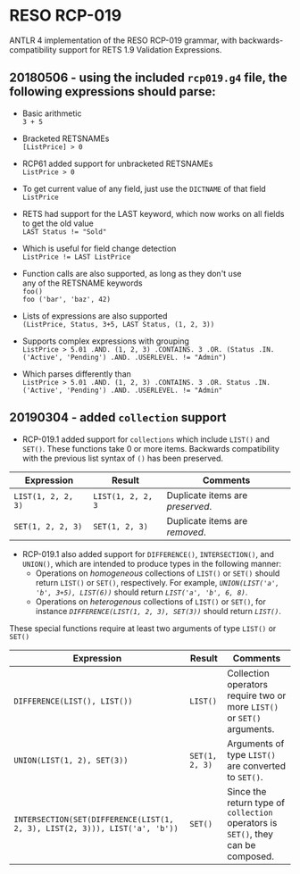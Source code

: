 # RESO RCP-019
ANTLR 4 implementation of the RESO RCP-019 grammar, with backwards-compatibility support for RETS 1.9 Validation Expressions.


## 20180506 - using the included `rcp019.g4` file, the following expressions should parse:

* Basic arithmetic  
`3 + 5`

* Bracketed RETSNAMEs  
`[ListPrice] > 0`

* RCP61 added support for unbracketed RETSNAMEs  
`ListPrice > 0`

* To get current value of any field, just use the `DICTNAME` of that field  
`ListPrice`

* RETS had support for the LAST keyword, which now works on all fields  
to get the old value  
`LAST Status != "Sold"`

* Which is useful for field change detection  
`ListPrice != LAST ListPrice`

* Function calls are also supported, as long as they don't use  
any of the RETSNAME keywords  
`foo()`  
`foo ('bar', 'baz', 42)`  

* Lists of expressions are also supported  
`(ListPrice, Status, 3+5, LAST Status, (1, 2, 3))`

* Supports complex expressions with grouping  
`ListPrice > 5.01 .AND. (1, 2, 3) .CONTAINS. 3
    .OR. (Status .IN. ('Active', 'Pending') .AND. .USERLEVEL. != "Admin")`

* Which parses differently than  
`ListPrice > 5.01 .AND. (1, 2, 3) .CONTAINS. 3
    .OR. Status .IN. ('Active', 'Pending') .AND. .USERLEVEL. != "Admin"`
    
    
## 20190304 - added `collection` support    
    
* RCP-019.1 added support for `collections` which include `LIST()` and `SET()`. 
These functions take 0 or more items. Backwards compatibility with the previous list syntax of `()` has been preserved.

| Expression  | Result |  Comments |
|---|---|---|
|`LIST(1, 2, 2, 3)`|`LIST(1, 2, 2, 3`| Duplicate items are _preserved_.|
|`SET(1, 2, 2, 3)`|`SET(1, 2, 3)`| Duplicate items are _removed_.|

  
* RCP-019.1 also added support for `DIFFERENCE()`, `INTERSECTION()`, and `UNION()`,
which are intended to produce types in the following manner:
  * Operations on _homogeneous_ collections of `LIST()` or `SET()` should 
    return `LIST()` or `SET()`, respectively. For example,
    _`UNION(LIST('a', 'b', 3+5), LIST(6))`_ should return _`LIST('a', 'b', 6, 8)`_.
  * Operations on _heterogenous_ collections of `LIST()` or `SET()`, for 
    instance _`DIFFERENCE(LIST(1, 2, 3), SET(3))`_ should return _`LIST()`_.      

These special functions require at least two arguments of type `LIST()` or `SET()`
   
 
 | Expression  | Result |  Comments |
 |---|---|---|
 |`DIFFERENCE(LIST(), LIST())`|`LIST()`|Collection operators require two or more `LIST()` or `SET()` arguments.|
 |`UNION(LIST(1, 2), SET(3))` |`SET(1, 2, 3)`|Arguments of type `LIST()` are converted to `SET()`.   |
 |`INTERSECTION(SET(DIFFERENCE(LIST(1, 2, 3), LIST(2, 3))), LIST('a', 'b'))`|`SET()`|Since the return type of `collection` operators is `SET()`, they can be composed.|
